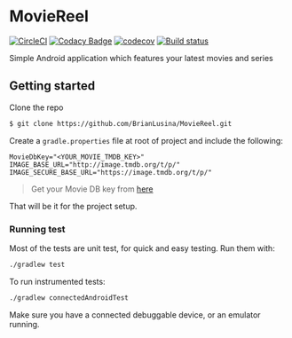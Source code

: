 # MovieReel

[![CircleCI](https://circleci.com/gh/BrianLusina/MovieReel-app.svg?style=svg)](https://circleci.com/gh/BrianLusina/MovieReel-app)
[![Codacy Badge](https://api.codacy.com/project/badge/Grade/c1b48e5c27784d79a3234df3ced6d5c6)](https://www.codacy.com/app/BrianLusina/MovieReel-app?utm_source=github.com&utm_medium=referral&utm_content=BrianLusina/MovieReel-app&utm_campaign=badger)
[![codecov](https://codecov.io/gh/BrianLusina/MovieReel-app/branch/master/graph/badge.svg)](https://codecov.io/gh/BrianLusina/MovieReel-app)
[![Build status](https://build.appcenter.ms/v0.1/apps/703b6e52-7cea-4dbb-b803-3864b388c75b/branches/master/badge)](https://appcenter.ms)

Simple Android application which features your latest movies and series

## Getting started

Clone the repo

```bash
$ git clone https://github.com/BrianLusina/MovieReel.git
```

Create a `gradle.properties` file at root of project and include the following:

```properties
MovieDbKey="<YOUR_MOVIE_TMDB_KEY>"
IMAGE_BASE_URL="http://image.tmdb.org/t/p/"
IMAGE_SECURE_BASE_URL="https://image.tmdb.org/t/p/"
```
> Get your Movie DB key from [here](https://developers.themoviedb.org/3/getting-started)

That will be it for the project setup.

### Running test

Most of the tests are unit test, for quick and easy testing.
Run them with:

```bash
./gradlew test
```

To run instrumented tests:

```bash
./gradlew connectedAndroidTest
```

Make sure you have a connected debuggable device, or an emulator running.